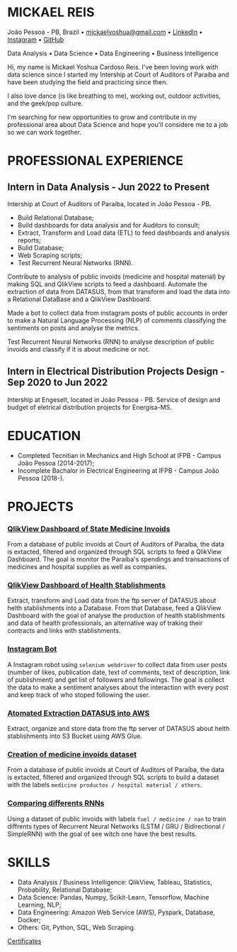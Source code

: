 # MICKAEL REIS
João Pessoa - PB, Brazil • mickaelyoshua@gmail.com • [LinkedIn](https://www.linkedin.com/in/mickaelyoshua/) • [Instagram](https://www.instagram.com/mickaelyoshua/) • [GitHub](https://github.com/mickaelyoshua7674)

Data Analysis • Data Science • Data Engineering • Business Intelligence

Hi, my name is Mickael Yoshua Cardoso Reis. I've been loving work with data science since I started my Intership at Court of Auditors of Paraíba and have been studying the field and practicing since then.

I also love dance (is like breathing to me), working out, outdoor activities, and the geek/pop culture.

I'm searching for new opportunities to grow and contribute in my professional area about Data Science and hope you'll considere me to a job so we can work together.

# PROFESSIONAL EXPERIENCE
## Intern in Data Analysis - Jun 2022 to Present
Intership at Court of Auditors of Paraíba, located in João Pessoa - PB.

* Build Relational Database;
* Build dashboards for data analysis and for Auditors to consult;
* Extract, Transform and Load data (ETL) to feed dashboards and analysis reports;
* Bulid Database;
* Web Scraping scripts;
* Test Recurrent Neural Networks (RNN).

Contribute to analysis of public invoids (medicine and hospital material) by making SQL and QlikView scripts to feed a dashboard. Automate the extraction of data from DATASUS, from that transform and load the data into a Relational DataBase and a QlikView Dashboard.

Made a bot to collect data from instagram posts of public accounts in order to make a Natural Language Processing (NLP) of comments classifying the sentiments on posts and analyse the metrics.

Test Recurrent Neural Networks (RNN) to analyse description of public invoids and classify if it is about medicine or not.

## Intern in Electrical Distribution Projects Design - Sep 2020 to Jun 2022
Intership at Engeselt, located in João Pessoa - PB. Service of design and budget of eletrical distribution projects for Energisa-MS.

# EDUCATION
* Completed Tecnitian in Mechanics and High School at IFPB - Campus João Pessoa (2014-2017);
* Incomplete Bachalor in Electrical Engineering at IFPB - Campus João Pessoa (2018-).

# PROJECTS
### [QlikView Dashboard of State Medicine Invoids](https://github.com/mickaelyoshua7674/qlikview_dashboard_for_medicine_invoids)
From a database of public invoids at Court of Auditors of Paraíba, the data is extacted, filtered and organized through SQL scripts to feed a QlikView Dashboard. The goal is monitor the Paraíba's spendings and transactions of medicines and hospital supplies as well as companies.

### [QlikView Dashboard of Health Stablishments](https://github.com/mickaelyoshua7674/datasus_health_stablishments)
Extract, transform and Load data from the ftp server of DATASUS about helth stablishments into a Database. From that Database, feed a QlikView Dashboard with the goal of analyse the production of health stablishments and data of health professionals, an alternative way of traking their contracts and links with stablishments.

### [Instagram Bot](https://github.com/mickaelyoshua7674/insta_feed_data)
A Instagram robot using `selenium webdriver` to collect data from user posts (number of likes, publication date, text of comments, text of description, link of publishment) and get list of followers and followings. The goal is collect the data to make a sentiment analyses about the interaction with every post and keep track of who stoped following the user.

### [Atomated Extraction DATASUS into AWS](https://github.com/mickaelyoshua7674/aws_create_health_establishments_database)
Extract, organize and store data from the ftp server of DATASUS about helth stablishments into S3 Bucket using AWS Glue.

### [Creation of medicine invoids dataset](https://github.com/mickaelyoshua7674/create_training_dataset_medicine_invoids)
From a database of public invoids at Court of Auditors of Paraíba, the data is extacted, filtered and organized through SQL scripts to build a dataset with the labels `medicine productos / hospital material / others`.

### [Comparing differents RNNs](https://github.com/mickaelyoshua7674/comparing_differents_RNNs)
Using a dataset of public invoids with labels `fuel / medicine / nan` to train diffrents types of Recurrent Neural Networks (LSTM / GRU / Bidirectional / SimpleRNN) with the goal of see witch one have the best results.

# SKILLS
* Data Analysis / Business Intelligence: QlikView, Tableau, Statistics, Probability, Relational Database;
* Data Science: Pandas, Numpy, Scikit-Learn, Tensorflow, Machine Learning, NLP;
* Data Engineering: Amazon Web Service (AWS), Pyspark, Database, Docker;
* Others: Git, Python, SQL, Web Scraping.

[Certificates](https://www.linkedin.com/in/mickaelyoshua/details/certifications/)
